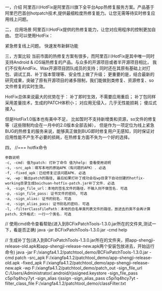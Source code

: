 一，介绍
阿里百川HotFix是阿里百川旗下全平台App热修复服务方案。产品基于阿里巴巴首创hotpatch技术,提供最细粒度热修复能力。让您无需等待实时修复应用线上问题。

二， 应用场景
阿里百川HotFix提供的热修复能力，让您对应用程序的控制更加自由。
您可以使用HotFix：

紧急修复线上问题。
快速发布新鲜功能

三，方案比较
当前市面的热修复方案有很多，而阿里百川HotFix是其中唯一同时支持Android & iOS端热修复的产品。与众多的开源项目或者半开源项目相比，
我们不仅有AndFix、Wax开源项目团队成员的支持；同时还在其原有基础上对打包、调试工具、补丁版本管理等、安全性上做了升级；
更重要的是，结合最新的研究成果，突破了原有开源项目的诸多限制，我们能做到类修复、资源修复、so文件修复的实时生效。

HotFix总体来说最大的优势在于：
    补丁即时生效，不需要应用重启；
    补丁包同样采用差量技术，生成的PATCH体积小；
    对应用无侵入，几乎无性能损耗；
    傻瓜式接入。

但是HotFix1.0版本也有美中不足， 比如暂时不支持新增类和资源，so文件的修复等（这些限制均会在一月中的2.0版本全部去掉），
但是作为一项定位为线上紧急BUG的热修复的服务来说，能够真正做到BUG即时修复用户无感知，同时保证对应用性能不产生不必要的损耗，在热修复方面不失为一个好的选择。

四， //=== hotfix命令

    参数说明
    -c, -cmd: 值为patch: 打补丁命令 值为help: 查看使用说明
    -s, -src_apk：填写本地的原始APK（有问题的APK）. 必选
    -f, -fixed_apk：已经修复过该问题APK. 必选
    -w, -wp：输出patch的路径, 最后如果打补丁成功会在wp目录下自动创建的hotfix-working目录生成baichuan-hotfix-patch.jar补丁文件. 必选
    -k, -sign_file_url：本地的签名文件的路径，不输入则不做签名. 可选
    -p, -sign_file_pass: 证书文件的密码, 可选
    -a, -sign_alias: 证书的别名. 可选
    -e, -sign_alias_pass: 证书别名的密码. 可选
    -l, -filterClassFilePath：本地的白名单类列表文件的路径，放进去的类不会再计算patch，文件格式: 一行一个类名. 可选

// 使用cmd命令查看帮助(进入到BCFixPatchTools-1.3.0.jar所在的文件夹,测试一下，看是否正确)
java -jar BCFixPatchTools-1.3.0.jar -cmd help

// 生成补丁包(进入到BCFixPatchTools-1.3.0.jar所在的文件夹，把app-shengji-release-old.apk和app-shengji-release-new.apk两个安装包放进去，开始运行命令)
java -jar F:/xiangfa4.1.2/patchtool_demo/BCFixPatchTools-1.3.0.jar -cmd patch -src_apk F:/xiangfa4.1.2/patchtool_demo/app-shengji-release-old.apk -fixed_apk F:/xiangfa4.1.2/patchtool_demo/app-shengji-release-new.apk -wp F:/xiangfa4.1.2/patchtool_demo/patch_out -sign_file_url C:/Users/Administrator/.android/rjssigned.keystore -sign_file_pass c5pi1q4hcy7yt -sign_alias rjssign -sign_alias_pass c5pi1q4hcy7yt -filter_class_file F:/xiangfa4.1.2/patchtool_demo/classFilter.txt


